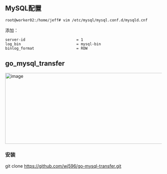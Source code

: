 ## MySQL配置
```bash
root@worker02:/home/jeff# vim /etc/mysql/mysql.conf.d/mysqld.cnf
```
添加：
```
server-id                       = 1
log_bin                         = mysql-bin
binlog_format                   = ROW
```

## go_mysql_transfer

<img width="607" height="229" alt="image" src="https://github.com/user-attachments/assets/46ac5815-8460-4c48-b3a9-569dc3c6626f" />


### 安装
git clone https://github.com/wj596/go-mysql-transfer.git
